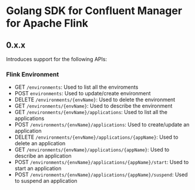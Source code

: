 # Golang SDK for Confluent Manager for Apache Flink

## 0.x.x

Introduces support for the following APIs:

### Flink Environment

- GET `/environments`: Used to list all the enviroments
- POST `environments`: Used to update/create environment
- DELETE `/environments/{envName}`: Used to delete the environment
- GET `/environments/{envName}`: Used to describe the environment
- GET `/environments/{envName}/applications`: Used to list all the applications
- POST `/environments/{envName}/applications`: Used to create/update an application
- DELETE `/environments/{envName}/applications/{appName}`: Used to delete an application
- GET `/environments/{envName}/applications/{appName}`: Used to describe an application
- POST `/environments/{envName}/applications/{appName}/start`: Used to start an application
- POST `/environments/{envName}/applications/{appName}/suspend`: Used to suspend an application
